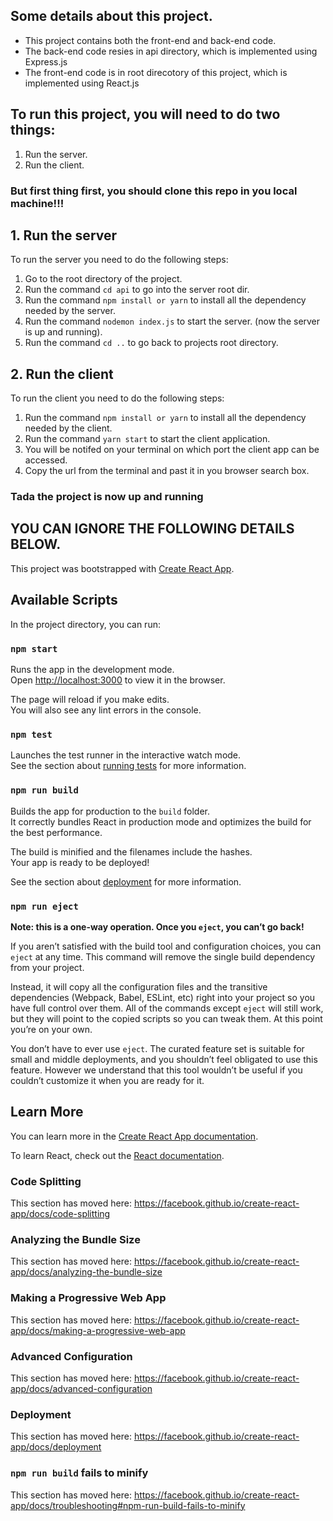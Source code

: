## Some details about this project.
* This project contains both the front-end and back-end code.
* The back-end code resies in api directory, which is implemented using Express.js
* The front-end code is in root direcotory of this project, which is implemented using React.js

## To run this project, you will need to do two things:
1. Run the server.
2. Run the client.

### But first thing first, you should clone this repo in you local machine!!!

## 1. Run the server
To run the server you need to do the following steps:
1. Go to the root directory of the project.
2. Run the command `cd api` to go into the server root dir.
3. Run the command `npm install or yarn` to install all the dependency needed by the server.
4. Run the command `nodemon index.js` to start the server. (now the server is up and running).
5. Run the command `cd ..` to go back to projects root directory.

## 2. Run the client
To run the client you need to do the following steps:
1. Run the command `npm install or yarn` to install all the dependency needed by the client.
2. Run the command `yarn start` to start the client application.
3. You will be notifed on your terminal on which port the client app can be accessed.
4. Copy the url from the terminal and past it in you browser search box.

### Tada the project is now up and running

## YOU CAN IGNORE THE FOLLOWING DETAILS BELOW.

This project was bootstrapped with [Create React App](https://github.com/facebook/create-react-app).

## Available Scripts

In the project directory, you can run:

### `npm start`

Runs the app in the development mode.<br>
Open [http://localhost:3000](http://localhost:3000) to view it in the browser.

The page will reload if you make edits.<br>
You will also see any lint errors in the console.

### `npm test`

Launches the test runner in the interactive watch mode.<br>
See the section about [running tests](https://facebook.github.io/create-react-app/docs/running-tests) for more information.

### `npm run build`

Builds the app for production to the `build` folder.<br>
It correctly bundles React in production mode and optimizes the build for the best performance.

The build is minified and the filenames include the hashes.<br>
Your app is ready to be deployed!

See the section about [deployment](https://facebook.github.io/create-react-app/docs/deployment) for more information.

### `npm run eject`

**Note: this is a one-way operation. Once you `eject`, you can’t go back!**

If you aren’t satisfied with the build tool and configuration choices, you can `eject` at any time. This command will remove the single build dependency from your project.

Instead, it will copy all the configuration files and the transitive dependencies (Webpack, Babel, ESLint, etc) right into your project so you have full control over them. All of the commands except `eject` will still work, but they will point to the copied scripts so you can tweak them. At this point you’re on your own.

You don’t have to ever use `eject`. The curated feature set is suitable for small and middle deployments, and you shouldn’t feel obligated to use this feature. However we understand that this tool wouldn’t be useful if you couldn’t customize it when you are ready for it.

## Learn More

You can learn more in the [Create React App documentation](https://facebook.github.io/create-react-app/docs/getting-started).

To learn React, check out the [React documentation](https://reactjs.org/).

### Code Splitting

This section has moved here: https://facebook.github.io/create-react-app/docs/code-splitting

### Analyzing the Bundle Size

This section has moved here: https://facebook.github.io/create-react-app/docs/analyzing-the-bundle-size

### Making a Progressive Web App

This section has moved here: https://facebook.github.io/create-react-app/docs/making-a-progressive-web-app

### Advanced Configuration

This section has moved here: https://facebook.github.io/create-react-app/docs/advanced-configuration

### Deployment

This section has moved here: https://facebook.github.io/create-react-app/docs/deployment

### `npm run build` fails to minify

This section has moved here: https://facebook.github.io/create-react-app/docs/troubleshooting#npm-run-build-fails-to-minify
